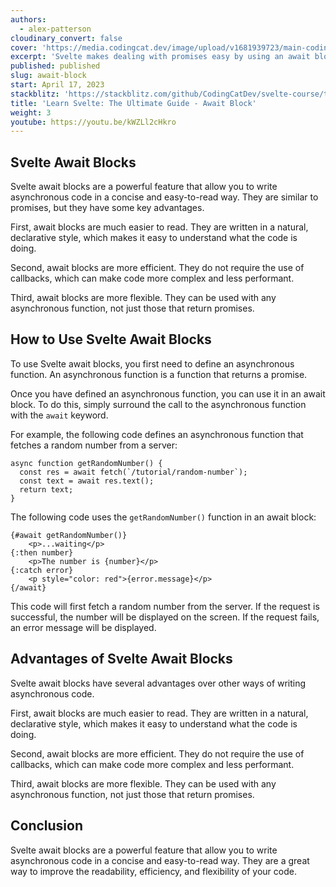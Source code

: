 ```yaml
---
authors:
  - alex-patterson
cloudinary_convert: false
cover: 'https://media.codingcat.dev/image/upload/v1681939723/main-codingcatdev-photo/courses/svelte/await-block.png'
excerpt: 'Svelte makes dealing with promises easy by using an await block.'
published: published
slug: await-block
start: April 17, 2023
stackblitz: 'https://stackblitz.com/github/CodingCatDev/svelte-course/tree/11-await-block?embed=1&file=apps/svelte-site/src/routes/%2Bpage.svelte'
title: 'Learn Svelte: The Ultimate Guide - Await Block'
weight: 3
youtube: https://youtu.be/kWZLl2cHkro
---
```


## Svelte Await Blocks

Svelte await blocks are a powerful feature that allow you to write asynchronous code in a concise and easy-to-read way. They are similar to promises, but they have some key advantages.

First, await blocks are much easier to read. They are written in a natural, declarative style, which makes it easy to understand what the code is doing.

Second, await blocks are more efficient. They do not require the use of callbacks, which can make code more complex and less performant.

Third, await blocks are more flexible. They can be used with any asynchronous function, not just those that return promises.

## How to Use Svelte Await Blocks

To use Svelte await blocks, you first need to define an asynchronous function. An asynchronous function is a function that returns a promise.

Once you have defined an asynchronous function, you can use it in an await block. To do this, simply surround the call to the asynchronous function with the `await` keyword.

For example, the following code defines an asynchronous function that fetches a random number from a server:

```svelte
async function getRandomNumber() {
  const res = await fetch(`/tutorial/random-number`);
  const text = await res.text();
  return text;
}
```

The following code uses the `getRandomNumber()` function in an await block:

```svelte
{#await getRandomNumber()}
	<p>...waiting</p>
{:then number}
	<p>The number is {number}</p>
{:catch error}
	<p style="color: red">{error.message}</p>
{/await}
```

This code will first fetch a random number from the server. If the request is successful, the number will be displayed on the screen. If the request fails, an error message will be displayed.

## Advantages of Svelte Await Blocks

Svelte await blocks have several advantages over other ways of writing asynchronous code.

First, await blocks are much easier to read. They are written in a natural, declarative style, which makes it easy to understand what the code is doing.

Second, await blocks are more efficient. They do not require the use of callbacks, which can make code more complex and less performant.

Third, await blocks are more flexible. They can be used with any asynchronous function, not just those that return promises.

## Conclusion

Svelte await blocks are a powerful feature that allow you to write asynchronous code in a concise and easy-to-read way. They are a great way to improve the readability, efficiency, and flexibility of your code.
